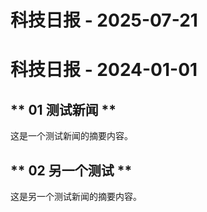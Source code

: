 # 科技日报 - 2025-07-21

# 科技日报 - 2024-01-01

## ** 01 测试新闻 **
这是一个测试新闻的摘要内容。

## ** 02 另一个测试 **
这是另一个测试新闻的摘要内容。
